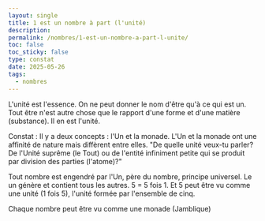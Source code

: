 ```yaml
---
layout: single
title: 1 est un nombre à part (l'unité)
description: 
permalink: /nombres/1-est-un-nombre-a-part-l-unite/
toc: false
toc_sticky: false
type: constat
date: 2025-05-26
tags:
  - nombres
---
```


L'unité est l'essence. On ne peut donner le nom d'être qu'à ce qui est un. Tout être n'est autre chose que le rapport d'une forme et d'une matière (substance). Il en est l'unité.

Constat : Il y a deux concepts : l'Un et la monade. L'Un et la monade ont une affinité de nature mais diffèrent entre elles. "De quelle unité veux-tu parler? De l'Unité suprême (le Tout) ou de l'entité infiniment petite qui se produit par division des parties (l'atome)?"

Tout nombre est engendré par l'Un, père du nombre, principe universel. Le un génère et contient tous les autres. 5 = 5 fois 1. Et 5 peut être vu comme une unité (1 fois 5), l'unité formée par l'ensemble de cinq. 

Chaque nombre peut être vu comme une monade (Jamblique)